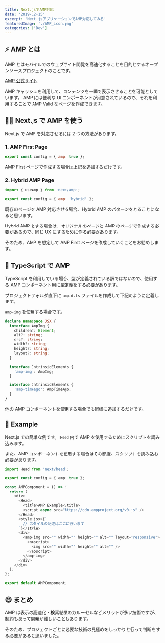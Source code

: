 ```yaml
---
title: Next.jsでAMP対応
date: '2019-12-15'
excerpt: 'Next.jsアプリケーションでAMP対応してみる'
featuredImage: './AMP_icon.png'
categories: ['Dev']
---
```


## ⚡️ AMP とは

AMP とはモバイルでのウェブサイト閲覧を高速化することを目的とするオープンソースプロジェクトのことです。

[AMP 公式サイト](https://amp.dev)

AMP キャッシュを利用して、コンテンツを一瞬で表示させることを可能としています。
AMP には便利な UI コンポーネントが用意されているので、それを利用することで AMP Valid なページを作成できます。

## 👨‍💻 Next.js で AMP を使う

Next.js で AMP を対応させるには 2 つの方法があります。

### 1. AMP First Page

```javascript
export const config = { amp: true };
```

AMP First ページで作成する場合は上記を追加するだけです。

### 2. Hybrid AMP Page

```javascript
import { useAmp } from 'next/amp';

export const config = { amp: 'hybrid' };
```

既存のページを AMP 対応させる場合、Hybrid AMP のパターンをとることになると思います。

Hybrid AMP とする場合は、オリジナルのページと AMP のページで作成する必要があるので、同じ UX にするために作る必要があります。

そのため、AMP を想定して AMP First ページを作成していくことをお勧めします。

## 🤔️️ TypeScript で AMP

TypeScript を利用している場合、型が定義されている訳ではないので、使用する AMP コンポーネント用に型定義をする必要があります。

プロジェクトフォルダ直下に `amp.d.ts` ファイルを作成して下記のように定義します。

`amp-img` を使用する場合です。

```typescript
declare namespace JSX {
  interface AmpImg {
    children?: Element;
    alt?: string;
    src?: string;
    width?: string;
    height?: string;
    layout?: string;
  }

  interface IntrinsicElements {
    'amp-img': AmpImg;
  }

  interface IntrinsicElements {
    'amp-timeago': AmpTimeAgo;
  }
}
```

他の AMP コンポーネントを使用する場合でも同様に追加するだけです。

## 🌸 Example

Next.js での簡単な例です。
`Head` 内で AMP を使用するためにスクリプトを読み込みます。

また、AMP コンポーネントを使用する場合はその都度、スクリプトを読み込む必要があります。

```typescript
import Head from 'next/head';

export const config = { amp: true };

const AMPComponent = () => {
  return (
    <div>
      <Head>
        <title>AMP Example</title>
        <script async src="https://cdn.ampproject.org/v0.js" />
      </Head>
      <style jsx>{`
        // スタイルの記述はここに行います
      `}</style>
      <div>
        <amp-img src="" width="" height="" alt="" layout="responsive">
          <noscript>
            <img src="" width="" height="" alt="" />
          </noscript>
        </amp-img>
      </div>
    </div>
  );
};

export default AMPComponent;
```

## 😄 まとめ

AMP は表示の高速化・検索結果のカルーセルなどメリットが多い技術ですが、制約もあって開発が難しいこともあります。

そのため、プロジェクトごとに必要な技術の見極めをしっかりと行って判断をする必要があると思いました。
